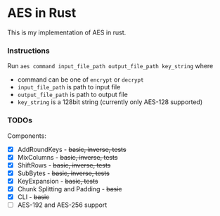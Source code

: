 # AES in Rust
This is my implementation of AES in rust.

### Instructions
Run `aes command input_file_path output_file_path key_string` where
- command can be one of `encrypt` or `decrypt`
- `input_file_path` is path to input file
- `output_file_path` is path to output file
- `key_string` is a 128bit string (currently only AES-128 supported)

### TODOs
Components:
- [x] AddRoundKeys - ~~basic, inverse, tests~~
- [x] MixColumns - ~~basic, inverse, tests~~
- [x] ShiftRows - ~~basic, inverse, tests~~
- [x] SubBytes - ~~basic, inverse, tests~~
- [x] KeyExpansion - ~~basic, tests~~
- [x] Chunk Splitting and Padding - ~~basic~~
- [x] CLI - ~~basic~~
- [ ] AES-192 and AES-256 support
